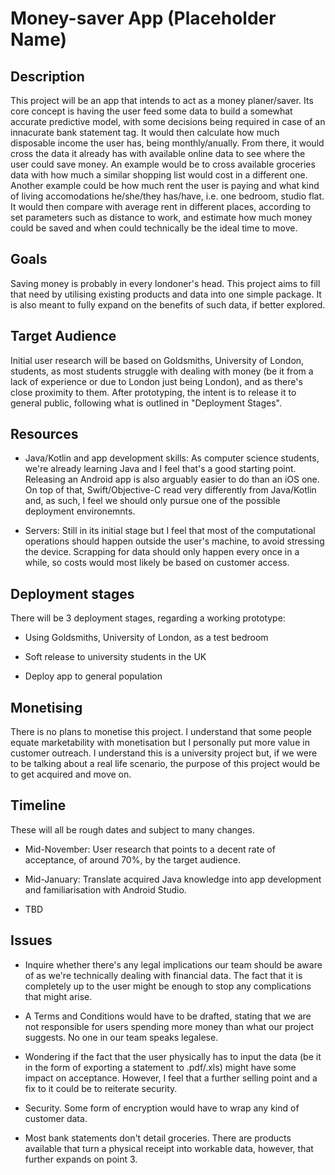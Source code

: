 # Money-saver App (Placeholder Name)

## Description

This project will be an app that intends to act as a money planer/saver. Its core concept is having the user feed some data to build a somewhat accurate predictive model, with some decisions being required in case of an innacurate bank statement tag. It would then calculate how much disposable income the user has, being monthly/anually. From there, it would cross the data it already has with available online data to see where the user could save money. An example would be to cross available groceries data with how much a similar shopping list would cost in a different one. Another example could be how much rent the user is paying and what kind of living accomodations he/she/they has/have, i.e. one bedroom, studio flat. It would then compare with average rent in different places, according to set parameters such as distance to work, and estimate how much money could be saved and when could technically be the ideal time to move. 

## Goals

Saving money is probably in every londoner's head. This project aims to fill that need by utilising existing products and data into one simple package. It is also meant to fully expand on the benefits of such data, if better explored.

## Target Audience

Initial user research will be based on Goldsmiths, University of London, students, as most students struggle with dealing with money (be it from a lack of experience or due to London just being London), and as there's close proximity to them. After prototyping, the intent is to release it to general public, following what is outlined in "Deployment Stages".

## Resources

+ Java/Kotlin and app development skills: As computer science students, we're already learning Java and I feel that's a good starting point. Releasing an Android app is also arguably easier to do than an iOS one. On top of that, Swift/Objective-C read very differently from Java/Kotlin and, as such, I feel we should only pursue one of the possible deployment environemnts. 

+ Servers: Still in its initial stage but I feel that most of the computational operations should happen outside the user's machine, to avoid stressing the device. Scrapping for data should only happen every once in a while, so costs would most likely be based on customer access.

## Deployment stages

There will be 3 deployment stages, regarding a working prototype:

+ Using Goldsmiths, University of London, as a test bedroom

+ Soft release to university students in the UK

+ Deploy app to general population

## Monetising

There is no plans to monetise this project. I understand that some people equate marketability with monetisation but I personally put more value in customer outreach. I understand this is a university project but, if we were to be talking about a real life scenario, the purpose of this project would be to get acquired and move on. 

## Timeline

These will all be rough dates and subject to many changes.

+ Mid-November: User research that points to a decent rate of acceptance, of around 70%, by the target audience.

+ Mid-January: Translate acquired Java knowledge into app development and familiarisation with Android Studio.

+ TBD

## Issues

+ Inquire whether there's any legal implications our team should be aware of as we're technically dealing with financial data. The fact that it is completely up to the user might be enough to stop any complications that might arise.

+ A Terms and Conditions would have to be drafted, stating that we are not responsible for users spending more money than what our project suggests. No one in our team speaks legalese.

+ Wondering if the fact that the user physically has to input the data (be it in the form of exporting a statement to .pdf/.xls) might have some impact on acceptance. However, I feel that a further selling point and a fix to it could be to reiterate security.

+ Security. Some form of encryption would have to wrap any kind of customer data.

+ Most bank statements don't detail groceries. There are products available that turn a physical receipt into workable data, however, that further expands on point 3.

